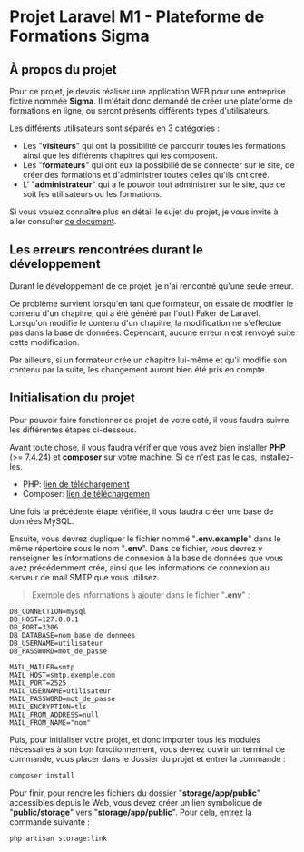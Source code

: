 # **Projet Laravel M1 - Plateforme de Formations Sigma**

## À propos du projet

Pour ce projet, je devais réaliser une application WEB pour une entreprise fictive nommée **Sigma**.
Il m'était donc demandé de créer une plateforme de formations en ligne, où seront présents différents types d'utilisateurs.

Les différents utilisateurs sont séparés en 3 catégories :

-   Les "**visiteurs**" qui ont la possibilité de parcourir toutes les formations ainsi que les différents chapitres qui les composent.
-   Les "**formateurs**" qui ont eux la possibilié de se connecter sur le site, de créer des formations et d'administrer toutes celles qu'ils ont créé.
-   L' "**administrateur**" qui a le pouvoir tout administrer sur le site, que ce soit les utilisateurs ou les formations.

Si vous voulez connaître plus en détail le sujet du projet, je vous invite à aller consulter [ce document](https://maxime-pinna.alwaysdata.net/laravel/projet_sigma_M1/Sujet_Laravel_-_M1_WEB_-_2021___2022.pdf).

## Les erreurs rencontrées durant le développement

Durant le développement de ce projet, je n'ai rencontré qu'une seule erreur.

Ce problème survient lorsqu'en tant que formateur, on essaie de modifier le contenu d'un chapitre, qui a été généré par l'outil Faker de Laravel. Lorsqu'on modifie le contenu d'un chapitre, la modification ne s'effectue pas dans la base de données. Cependant, aucune erreur n'est renvoyé suite cette modification.

Par ailleurs, si un formateur crée un chapitre lui-même et qu'il modifie son contenu par la suite, les changement auront bien été pris en compte.

## Initialisation du projet

Pour pouvoir faire fonctionner ce projet de votre coté, il vous faudra suivre les différentes étapes ci-dessous.

Avant toute chose, il vous faudra vérifier que vous avez bien installer **PHP** (>= 7.4.24) et **composer** sur votre machine.
Si ce n'est pas le cas, installez-les.

-   PHP: [lien de téléchargement](https://windows.php.net/download/)
-   Composer: [lien de téléchargemen](https://getcomposer.org/download/)

Une fois la précédente étape vérifiée, il vous faudra créer une base de données MySQL.

Ensuite, vous devrez dupliquer le fichier nommé "**.env.example**" dans le même répertoire sous le nom "**.env**".
Dans ce fichier, vous devrez y renseigner les informations de connexion à la base de données que vous avez précédemment créé, ainsi que les informations de connexion au serveur de mail SMTP que vous utilisez.

> Exemple des informations à ajouter dans le fichier "**.env**" :

```.env
DB_CONNECTION=mysql
DB_HOST=127.0.0.1
DB_PORT=3306
DB_DATABASE=nom_base_de_donnees
DB_USERNAME=utilisateur
DB_PASSWORD=mot_de_passe

MAIL_MAILER=smtp
MAIL_HOST=smtp.exemple.com
MAIL_PORT=2525
MAIL_USERNAME=utilisateur
MAIL_PASSWORD=mot_de_passe
MAIL_ENCRYPTION=tls
MAIL_FROM_ADDRESS=null
MAIL_FROM_NAME="nom"
```

Puis, pour initialiser votre projet, et donc importer tous les modules nécessaires à son bon fonctionnement, vous devrez ouvrir un terminal de commande, vous placer dans le dossier du projet et entrer la commande :

```bash
composer install
```

Pour finir, pour rendre les fichiers du dossier "**storage/app/public**" accessibles depuis le Web, vous devez créer un lien symbolique de "**public/storage**" vers "**storage/app/public**". Pour cela, entrez la commande suivante :

```bash
php artisan storage:link
```

